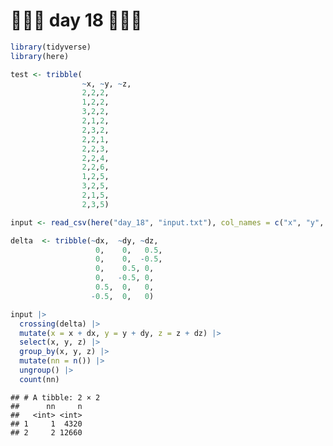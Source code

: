🎄🎄🎄 day 18 🎄🎄🎄
================

``` r
library(tidyverse)
library(here)
```

``` r
test <- tribble(
                ~x, ~y, ~z,
                2,2,2,
                1,2,2,
                3,2,2,
                2,1,2,
                2,3,2,
                2,2,1,
                2,2,3,
                2,2,4,
                2,2,6,
                1,2,5,
                3,2,5,
                2,1,5,
                2,3,5)

input <- read_csv(here("day_18", "input.txt"), col_names = c("x", "y", "z"))
```

``` r
delta  <- tribble(~dx,  ~dy, ~dz,
                   0,    0,   0.5,
                   0,    0,  -0.5,
                   0,    0.5, 0,
                   0,   -0.5, 0,
                   0.5,  0,   0,
                  -0.5,  0,   0)

input |> 
  crossing(delta) |> 
  mutate(x = x + dx, y = y + dy, z = z + dz) |> 
  select(x, y, z) |> 
  group_by(x, y, z) |> 
  mutate(nn = n()) |> 
  ungroup() |>
  count(nn)
```

    ## # A tibble: 2 × 2
    ##      nn     n
    ##   <int> <int>
    ## 1     1  4320
    ## 2     2 12660
